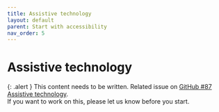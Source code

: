 ```yaml
---
title: Assistive technology
layout: default
parent: Start with accessibility
nav_order: 5
---
```


# Assistive technology

{: .alert }
This content needs to be written.
Related issue on [GitHub #87 Assistive technology](https://github.com/wpaccessibility/wp-a11y-docs/issues/87).  
If you want to work on this, please let us know before you start.

